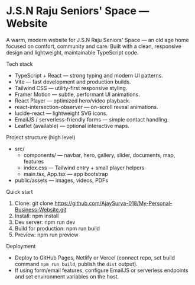 # J.S.N Raju Seniors' Space — Website

A warm, modern website for J.S.N Raju Seniors' Space — an old age home focused on comfort, community and care. Built with a clean, responsive design and lightweight, maintainable TypeScript code.

Tech stack
- TypeScript + React — strong typing and modern UI patterns.
- Vite — fast development and production builds.
- Tailwind CSS — utility-first responsive styling.
- Framer Motion — subtle, performant UI animations.
- React Player — optimized hero/video playback.
- react-intersection-observer — on-scroll reveal animations.
- lucide-react — lightweight SVG icons.
- EmailJS / serverless-friendly forms — simple contact handling.
- Leaflet (available) — optional interactive maps.

Project structure (high level)
- src/
  - components/ — navbar, hero, gallery, slider, documents, map, features
  - index.css — Tailwind entry + small player helpers
  - main.tsx, App.tsx — app bootstrap
- public/assets — images, videos, PDFs

Quick start
1. Clone:
   git clone https://github.com/AjaySurya-018/My-Personal-Business-Website.git
2. Install:
   npm install
3. Dev server:
   npm run dev
4. Build for production:
   npm run build
5. Preview:
   npm run preview

Deployment
- Deploy to GitHub Pages, Netlify or Vercel (connect repo, set build command `npm run build`, publish the `dist` output).
- If using form/email features, configure EmailJS or serverless endpoints and set environment variables on the host.
